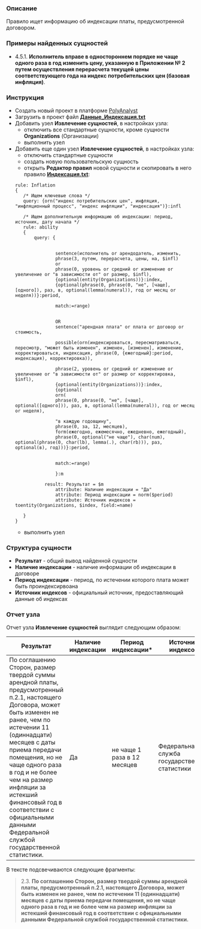 ### Описание
Правило ищет информацию об индексации платы, предусмотренной договором.

### Примеры найденных сущностей
* 4.5.1. **Исполнитель вправе в одностороннем порядке не чаще одного раза в год изменить цену, указанную в Приложении № 2 путем осуществления перерасчета текущей цены соответствующего года на индекс потребительских цен (базовая инфляция)**.

### Инструкция
* Создать новый проект в платформе [PolyAnalyst](https://www.megaputer.ru/produkti/)
* Загрузить в проект файл [**Данные_Индексация.txt**](Данные_Индексация.txt)
* Добавить узел **Извлечение сущностей**, в настройках узла:
	* отключить все стандартные сущности, кроме сущности **Organizations** (Организации)
	* выполнить узел
* Добавить еще один узел **Извлечение сущностей**, в настройках узла:
	 * отключить стандартные сущности
	 * создать новую пользовательскую сущность
	 * открыть **Редактор правил** новой сущности и скопировать в него правило [**Индексация.txt**](Индексация.txt):
	 ```
    rule: Inflation 
    {
    	/* Ищем ключевые слова */
    	query: {orn("индекс потребительских цен", инфляция, "инфляционный процесс", "индекс инфляции", "индексация")}:infl
       
    	/* Ищем дополнительную информацию об индексации: период, источник, дату начала */
    	rule: ability
    	{
    		query: {
    				
    					
    				sentence(исполнитель or арендодатель, изменить, 
    				phrase(3, путем, перерасчета, цены, на, $infl) 
    				or 
    				phrase(0, уровень or средний or изменение or увеличение or "в зависимости от" or размер, $infl),
    				{optional(entity(Organizations))}:index,
    				{optional(phrase(0, phrase(0, "не", [чаще], [одного]), раз, в, optional(lemma(numeral)), год or месяц or неделя))}:period,
    				
    				match:=range)
    				
    				
    				OR
    				sentence("арендная плата" or плата or договор or стоимость, 
    				
    				possible(orn(индексироваться, пересматриваться, пересмотр, "может быть изменен", изменен, [изменен], изменение, корректироваться, индексация, phrase(0, {ежегодный}:period, индексация), корректировка)), 
    				
    				phrase(2, уровень or средний or изменение or увеличение or "в зависимости от" or размер or корректировка, $infl),
    				{optional(entity(Organizations))}:index,
    				{optional(
    				orn(
    				phrase(0, phrase(0, "не", [чаще], optional([одного])), раз, в, optional(lemma(numeral)), год or месяц or неделя), 
    							
    				"в каждую годовщину", 
    				phrase(0, за, 12, месяцев),
    				form(ежегодно, ежемесячно, ежедневно, ежегодный),
    				phrase(0, optional("не чаще"), char(num), optional(phrase(0, char(lb), lemma(.), char(rb))), раз, optional(в), год)))}:period,
    			
    				
    				match:=range)
    				
    				}:m
    				
    			result: Результат = $m
    				attribute: Наличие индексации = "Да"
    				attribute: Период индексации = norm($period)
    				attribute: Источник индексов = toentity(Organizations, $index, field:=name)
    	
    	}
    }

	```
	 * выполнить узел

### Структура сущности
* **Результат** - общий вывод найденной сущности
* **Наличие индексации** - наличие информации об индексации в договоре
* **Период индексации** - период, по истечении которого плата может быть проиндексирвоана
* **Источник индексов** - официальный источник, предоставляющий данные об индексах

### Отчет узла
Отчет узла **Извлечение сущностей** выглядит следующим образом:

| Результат| Наличие индексации| Период индексации*| Источник индексов| 
| ------ | ------ |------ |------ |
| По соглашению Сторон, размер твердой суммы арендной платы, предусмотренный п.2.1, настоящего Договора, может быть изменен не ранее, чем по истечении 11 (одиннадцати) месяцев с даты приема передачи помещения, но не чаще одного раза в год и не более чем на размер инфляции за истекший финансовый год в соответствии с официальными данными Федеральной службой государственной статистики. | Да |не чаще 1 раза в 12 месяцев|Федеральная служба государственной статистики|

В тексте подсвечиваются следующие фрагменты:
> 2.3. **По соглашению Сторон, размер твердой суммы арендной платы, предусмотренный п.2.1, настоящего Договора, может быть изменен не ранее, чем по истечении 11 (одиннадцати) месяцев с даты приема передачи помещения, но не чаще одного раза в год и не более чем на размер инфляции за истекший финансовый год в соответствии с официальными данными Федеральной службой государственной статистики.**